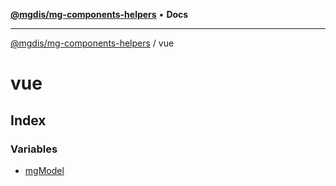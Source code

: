 [**@mgdis/mg-components-helpers**](../README.md) • **Docs**

---

[@mgdis/mg-components-helpers](../README.md) / vue

# vue

## Index

### Variables

- [mgModel](variables/mgModel.md)
